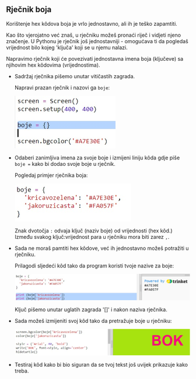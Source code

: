 ## Rječnik boja

Korištenje hex kôdova boja je vrlo jednostavno, ali ih je teško zapamtiti.

Kao što vjerojatno već znaš, u rječniku možeš pronaći riječ i vidjeti njeno značenje. U Pythonu je rječnik još jednostavniji - omogućava ti da pogledaš vrijednost bilo kojeg 'ključa' koji se u njemu nalazi.

Napravimo rječnik koji će povezivati jednostavna imena boja (ključeve) sa njihovim hex kôdovima (vrijednostima).

+ Sadržaj rječnika pišemo unutar vitičastih zagrada.
    
    Napravi prazan rječnik i nazovi ga `boje`:
    
    ![screenshot](images/colourful-dict.png)

+ Odaberi zanimljiva imena za svoje boje i izmijeni liniju kôda gdje piše `boje =` kako bi dodao svoje boje u rječnik.
    
    Pogledaj primjer rječnika boja:
    
    ![screenshot](images/colourful-colours.png)
    
    Znak dvotočja `:` odvaja ključ (naziv boje) od vrijednosti (hex kôd.) Između svakog ključ:vrijednost para u rječniku mora biti zarez `,`.

+ Sada ne moraš pamtiti hex kôdove, već ih jednostavno možeš potražiti u rječniku.
    
    Prilagodi sljedeći kôd tako da program koristi tvoje nazive za boje:
    
    ![screenshot](images/colourful-entries.png)
    
    Ključ pišemo unutar uglatih zagrada '[]' i nakon naziva rječnika.

+ Sada možeš izmijeniti svoj kôd tako da pretražuje boje u rječniku:
    
    ![screenshot](images/colourful-use.png)

+ Testiraj kôd kako bi bio siguran da se tvoj tekst još uvijek prikazuje kako treba.